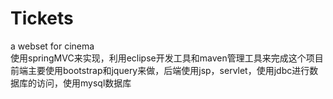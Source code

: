 # Tickets
a webset for cinema<br>
使用springMVC来实现，利用eclipse开发工具和maven管理工具来完成这个项目
前端主要使用bootstrap和jquery来做，后端使用jsp，servlet，使用jdbc进行数据库的访问，使用mysql数据库
